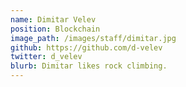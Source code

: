 ```yaml
---
name: Dimitar Velev
position: Blockchain
image_path: /images/staff/dimitar.jpg
github: https://github.com/d-velev
twitter: d_velev
blurb: Dimitar likes rock climbing.
---
```

